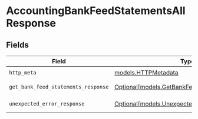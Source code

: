 # AccountingBankFeedStatementsAllResponse


## Fields

| Field                                                                                        | Type                                                                                         | Required                                                                                     | Description                                                                                  |
| -------------------------------------------------------------------------------------------- | -------------------------------------------------------------------------------------------- | -------------------------------------------------------------------------------------------- | -------------------------------------------------------------------------------------------- |
| `http_meta`                                                                                  | [models.HTTPMetadata](../models/httpmetadata.md)                                             | :heavy_check_mark:                                                                           | N/A                                                                                          |
| `get_bank_feed_statements_response`                                                          | [Optional[models.GetBankFeedStatementsResponse]](../models/getbankfeedstatementsresponse.md) | :heavy_minus_sign:                                                                           | Bank Feed Statements                                                                         |
| `unexpected_error_response`                                                                  | [Optional[models.UnexpectedErrorResponse]](../models/unexpectederrorresponse.md)             | :heavy_minus_sign:                                                                           | Unexpected error                                                                             |